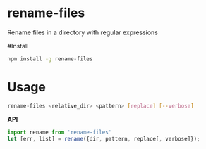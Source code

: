 # rename-files
Rename files in a directory with regular expressions

#Install 
```bash
npm install -g rename-files
```

# Usage
```bash
rename-files <relative_dir> <pattern> [replace] [--verbose]
```

**API**
```javascript
import rename from 'rename-files'
let [err, list] = rename({dir, pattern, replace[, verbose]});
```
